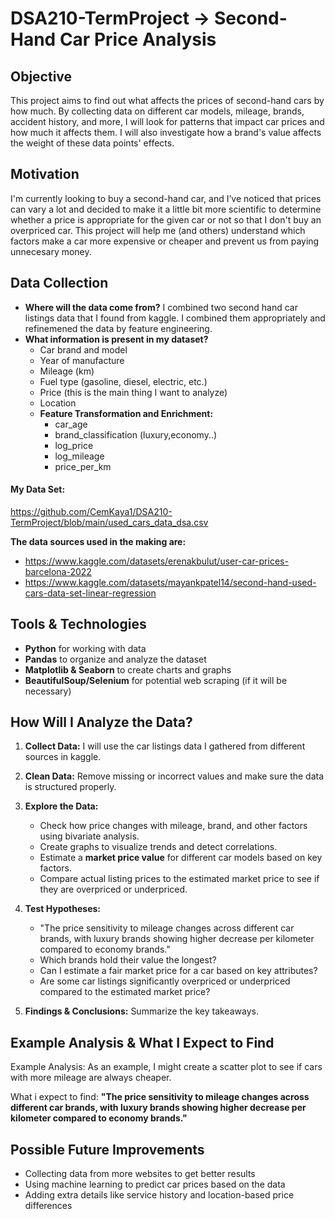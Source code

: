 # DSA210-TermProject -> Second-Hand Car Price Analysis  

##  Objective  
This project aims to find out what affects the prices of second-hand cars by how much. By collecting data on different car models, mileage, brands, accident history, and more, I will look for patterns that impact car prices and how much it affects them. I will also investigate how a brand's value affects the weight of these data points' effects.

##  Motivation  
I'm currently looking to buy a second-hand car, and I’ve noticed that prices can vary a lot and decided to make it a little bit more scientific to determine whether a price is appropriate for the given car or not so that I don't buy an overpriced car. This project will help me (and others) understand which factors make a car more expensive or cheaper and prevent us from paying unnecesary money.  

##  Data Collection  
- **Where will the data come from?** I combined two second hand car listings data that I found from kaggle. I combined them appropriately and refinemened the data by feature engineering.
- **What information is present in my dataset?**  
  - Car brand and model  
  - Year of manufacture  
  - Mileage (km)  
  - Fuel type (gasoline, diesel, electric, etc.)  
  - Price (this is the main thing I want to analyze)
  - Location
  - **Feature Transformation and Enrichment:**
    - car_age
    - brand_classification (luxury,economy..)
    - log_price
    - log_mileage
    - price_per_km

#### My Data Set:
https://github.com/CemKaya1/DSA210-TermProject/blob/main/used_cars_data_dsa.csv

**The data sources used in the making are:**
- https://www.kaggle.com/datasets/erenakbulut/user-car-prices-barcelona-2022
- https://www.kaggle.com/datasets/mayankpatel14/second-hand-used-cars-data-set-linear-regression


##  Tools & Technologies  
- **Python** for working with data  
- **Pandas** to organize and analyze the dataset  
- **Matplotlib & Seaborn** to create charts and graphs  
- **BeautifulSoup/Selenium** for potential web scraping (if it will be necessary)

##  How Will I Analyze the Data?  
1. **Collect Data:** I will use the car listings data I gathered from different sources in kaggle.  
2. **Clean Data:** Remove missing or incorrect values and make sure the data is structured properly.  
3. **Explore the Data:**  
   - Check how price changes with mileage, brand, and other factors using bivariate analysis.  
   - Create graphs to visualize trends and detect correlations.
   - Estimate a **market price value** for different car models based on key factors.  
   - Compare actual listing prices to the estimated market price to see if they are overpriced or underpriced.  
4. **Test Hypotheses:**
   - "The price sensitivity to mileage changes across different car brands, with luxury brands showing higher decrease per kilometer               compared to economy brands."
   - Which brands hold their value the longest?
   - Can I estimate a fair market price for a car based on key attributes?  
   - Are some car listings significantly overpriced or underpriced compared to the estimated market price?  

6. **Findings & Conclusions:** Summarize the key takeaways.  

##  Example Analysis & What I Expect to Find  
Example Analysis: As an example, I might create a scatter plot to see if cars with more mileage are always cheaper.

What i expect to find: **"The price sensitivity to mileage changes across different car brands, with luxury brands showing higher decrease per kilometer compared to economy brands."**  

## Possible Future Improvements  
- Collecting data from more websites to get better results  
- Using machine learning to predict car prices based on the data  
- Adding extra details like service history and location-based price differences  
